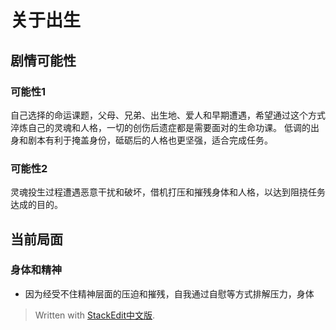 # 关于出生
## 剧情可能性
### 可能性1
自己选择的命运课题，父母、兄弟、出生地、爱人和早期遭遇，希望通过这个方式淬炼自己的灵魂和人格，一切的创伤后遗症都是需要面对的生命功课。
低调的出身和剧本有利于掩盖身份，砥砺后的人格也更坚强，适合完成任务。
### 可能性2
灵魂投生过程遭遇恶意干扰和破坏，借机打压和摧残身体和人格，以达到阻挠任务达成的目的。

## 当前局面
### 身体和精神
- 因为经受不住精神层面的压迫和摧残，自我通过自慰等方式排解压力，身体

> Written with [StackEdit中文版](https://stackedit.cn/).
<!--stackedit_data:
eyJoaXN0b3J5IjpbLTE1OTQzMjk0NTNdfQ==
-->